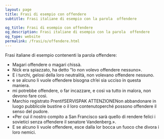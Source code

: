 ```yaml
---
layout: page
title: Frasi di esempio con offendere 
subtitle: Frasi italiane di esempio con la parola  offendere

og_title: Frasi di esempio con offendere 
og_description: Frasi italiane di esempio con la parola  offendere
og_type: website
permalink: /frasi/o/offendere.html
---
```


Frasi italiane di esempio contenenti la parola offendere:


- Magari offendere o magari chissà.
- Nick era spiazzato, ha detto "Io non volevo offendere nessuno».
- E i turchi, gelosi della loro neutralità, non volevano offendere nessuno.
- e se alcuno li vuole offendere bisogna ch’ei sia ucciso in questa maniera.
- mi potrebbe offendere, o far incazzare, e così va tutto in malora, non devono fare così.
- Marchio registrato PrentifSERVISPAK ATTENZIONENon abbandonare in luogo pubblicole bustine o il loro contenutoperché possono offendere il senso del pudore.
- «Per cui il nostro compito a San Francisco sarà quello di rendere felici i sovietici senza offendere il senatore Vandenberg.».
- E se alcuno li vuole offendere, esce dalla lor bocca un fuoco che divora i loro nemici.

